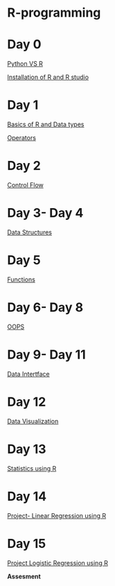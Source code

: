# R-programming
# Day 0
<a href="https://data-flair.training/blogs/wp-content/uploads/sites/2/2019/08/R-vs-Python.png">Python VS R</a>

<a href="https://github.com/anshu109/R-programme/blob/5535352eeac18809b20b07f452297cf5d737513d/STEP%201A%20%20.md"> Installation of R and R studio </a>

# Day 1
   <a href="https://htmlpreview.github.io/?https://github.com/anshu109/R-programme/blob/main/BSSICS-R.html"> Basics of R and Data types</a>
   
   <a href="https://htmlpreview.github.io/?https://github.com/anshu109/R-programme/blob/main/operators.html">Operators</a>
# Day 2
   <a href="https://htmlpreview.github.io/?https://github.com/anshu109/R-programme/blob/main/flow-control.html">Control Flow</a>
# Day 3- Day 4
   <a href="https://htmlpreview.github.io/?https://github.com/anshu109/R-programme/blob/main/data-structure.nb.html">Data Structures</a>
# Day 5
   <a href="https://htmlpreview.github.io/?https://github.com/anshu109/R-programme/blob/main/functions.nb.html">Functions </a>
# Day 6- Day 8
   <a href=""> OOPS </a>
# Day 9- Day 11
   <a href="">Data Intertface</a>
# Day 12
   <a href=""> Data Visualization</a>
# Day 13
   <a href=""> Statistics using  R </a>
# Day 14
   <a href=""> Project- Linear Regression using R</a>
# Day 15
   <a href=""> Project Logistic Regression using R</a>
   
   **Assesment**
